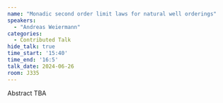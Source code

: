 ```yaml
---
name: "Monadic second order limit laws for natural well orderings"
speakers:
  - "Andreas Weiermann"
categories:
  - Contributed Talk
hide_talk: true
time_start: '15:40'
time_end: '16:5'
talk_date: 2024-06-26
room: J335
---
```


Abstract TBA
